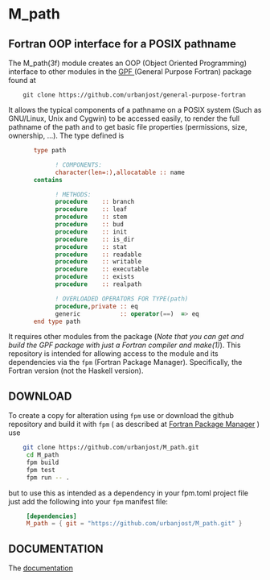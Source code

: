 # M_path

## Fortran OOP interface for a  POSIX pathname 

   The M_path(3f) module creates an OOP (Object Oriented Programming) interface to other modules in the 
   [GPF ](https://github.com/urbanjost?tab=repositories)
   (General Purpose Fortran) package found at

```back
    git clone https://github.com/urbanjost/general-purpose-fortran
```
   It allows the typical components of a pathname on a POSIX system (Such as GNU/Linux, Unix
   and Cygwin) to be accessed easily, to render the full pathname of the path and to get basic
   file properties (permissions, size, ownership, ...). The type defined is
```fortran
       type path

             ! COMPONENTS:
             character(len=:),allocatable :: name
       contains

             ! METHODS:
             procedure    :: branch
             procedure    :: leaf
             procedure    :: stem
             procedure    :: bud
             procedure    :: init
             procedure    :: is_dir
             procedure    :: stat
             procedure    :: readable
             procedure    :: writable
             procedure    :: executable
             procedure    :: exists
             procedure    :: realpath

             ! OVERLOADED OPERATORS FOR TYPE(path)
             procedure,private :: eq
             generic           :: operator(==)  => eq
       end type path
```

   It requires other modules from the package (_Note that you can get and build
   the GPF package with just a Fortran compiler and make(1)_). This
   repository is intended for allowing access to the module and its
   dependencies via the `fpm` (Fortran Package Manager). Specifically,
   the Fortran version (not the Haskell version).

## DOWNLOAD

   To create a copy for alteration using `fpm` use or download the github
   repository and build it with `fpm` ( as described at
   [Fortran Package Manager](https://github.com/fortran-lang/fpm) )
   use

```bash
    git clone https://github.com/urbanjost/M_path.git
     cd M_path
     fpm build
     fpm test
     fpm run -- .
```

   but to use this as intended as a dependency in your fpm.toml project file
   just add the following into your `fpm` manifest file:

```toml
     [dependencies]
     M_path = { git = "https://github.com/urbanjost/M_path.git" }
```

## DOCUMENTATION

   The [documentation](https://urbanjost.github/io/path.3m_path.html)
